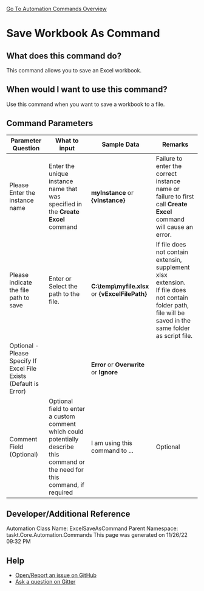 <!--TITLE: Save Workbook As Command -->
<!-- SUBTITLE: a command in the Excel Commands group. -->
[Go To Automation Commands Overview](/automation-commands.md)


# Save Workbook As Command


## What does this command do?
This command allows you to save an Excel workbook.


## When would I want to use this command?
Use this command when you want to save a workbook to a file.


## Command Parameters
| Parameter Question   	| What to input  	|  Sample Data 	| Remarks  	|
| ---                    | ---               | ---           | ---       |
|Please Enter the instance name|Enter the unique instance name that was specified in the **Create Excel** command|**myInstance** or **{vInstance}**|Failure to enter the correct instance name or failure to first call **Create Excel** command will cause an error.|
|Please indicate the file path to save|Enter or Select the path to the file.|**C:\temp\myfile.xlsx** or **{vExcelFilePath}**|If file does not contain extensin, supplement xlsx extension.<br>If file does not contain folder path, file will be saved in the same folder as script file.|
|Optional - Please Specify If Excel File Exists (Default is Error)||**Error** or **Overwrite** or **Ignore**||
|Comment Field (Optional)|Optional field to enter a custom comment which could potentially describe this command or the need for this command, if required|I am using this command to ...|Optional|










## Developer/Additional Reference
Automation Class Name: ExcelSaveAsCommand
Parent Namespace: taskt.Core.Automation.Commands
This page was generated on 11/26/22 09:32 PM


## Help
- [Open/Report an issue on GitHub](https://github.com/rcktrncn/taskt/issues/new)
- [Ask a question on Gitter](https://gitter.im/taskt-rpa/Lobby)
